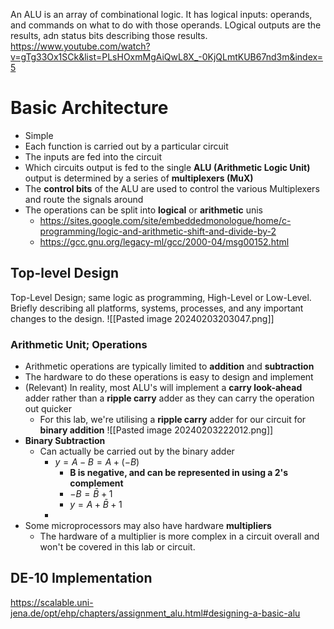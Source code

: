 An ALU is an array of combinational logic. It has logical inputs: operands, and commands on what to do with those operands. LOgical outputs are the results, adn status bits describing those results.
https://www.youtube.com/watch?v=gTg33Ox1SCk&list=PLsHOxmMgAiQwL8X_-0KjQLmtKUB67nd3m&index=5

# Basic Architecture
- Simple
- Each function is carried out by a particular circuit
- The inputs are fed into the circuit
- Which circuits output is fed to the single **ALU (Arithmetic Logic Unit)** output is determined by a series of **multiplexers (MuX)**
- The **control bits** of the ALU are used to control the various Multiplexers and route the signals around
- The operations can be split into **logical** or **arithmetic** unis
	- https://sites.google.com/site/embeddedmonologue/home/c-programming/logic-and-arithmetic-shift-and-divide-by-2
	- https://gcc.gnu.org/legacy-ml/gcc/2000-04/msg00152.html

## Top-level Design
Top-Level Design; same logic as programming, High-Level or Low-Level.
Briefly describing all platforms, systems, processes, and any important changes to the design.
![[Pasted image 20240203203047.png]]
### Arithmetic Unit; Operations
- Arithmetic operations are typically limited to **addition** and **subtraction**
- The hardware to do these operations is easy to design and implement
- (Relevant) In reality, most ALU's will implement a **carry look-ahead** adder rather than a **ripple carry** adder as they can carry the operation out quicker
	- For this lab, we're utilising a **ripple carry** adder for our circuit for **binary addition**
![[Pasted image 20240203222012.png]]
- **Binary Subtraction**
	- Can actually be carried out by the binary adder
		- $y= A-B = A+(-B)$
			- **B is negative, and can be represented in using a 2's complement**
			- $-B=\bar{B}+1$
			- $y = A+\bar{B}+1$
		- 
- Some microprocessors may also have hardware **multipliers**
	- The hardware of a multiplier is more complex in a circuit overall and won't be covered in this lab or circuit.

## DE-10 Implementation
https://scalable.uni-jena.de/opt/ehp/chapters/assignment_alu.html#designing-a-basic-alu
